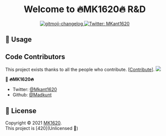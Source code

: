 <h1 align="center">Welcome to 🔥MK1620🔥 R&D</h1>
<p align="center">
  </a>
  </a>
  <a href="https://github.com/MadKunt/">
    <img src="https://img.shields.io/badge/GitHub-brightgreen.svg" alt="gitmoji-changelog">
  </a>
  <a href="https://twitter.com/MKant1620">
    <img alt="Twitter: MKant1620" src="https://img.shields.io/twitter/follow/MKant1620.svg?style=social" target="_blank" />
  </a>
</p>



## 🚀 Usage


## Code Contributors

This project exists thanks to all the people who contribute. [[Contribute](🔥MK1620🔥)].
<a href="https://"><img src="https://.svg?width=890&button=false" /></a>

👤 **🔥MK1620🔥**

- Twitter: [@Mkant1620](https://twitter.com/MKant1620)
- Github: [@Madkunt](https://github.com/Madkunt)


## 📝 License

Copyright © 2021 [MK1620](https://github.com/Madkunt/).<br />
This project is [420](Unlicensed 🤪) 



<!---
Madkunt/Madkunt is a ✨ special ✨ repository because its `README.md` (this file) appears on your GitHub profile.
You can click the Preview link to take a look at your changes.
--->
